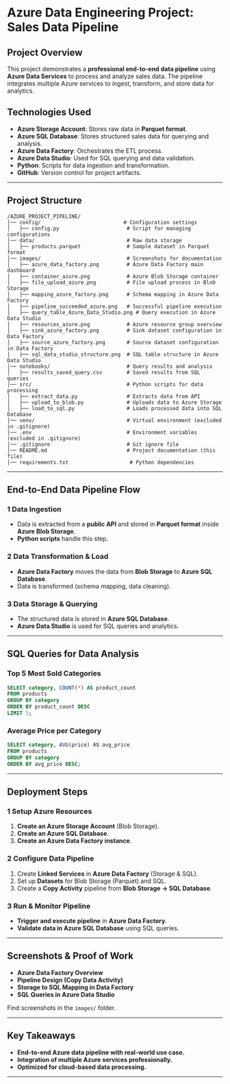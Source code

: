 # Azure Data Engineering Project: Sales Data Pipeline

## Project Overview
This project demonstrates a **professional end-to-end data pipeline** using **Azure Data Services** to process and analyze sales data. The pipeline integrates multiple Azure services to ingest, transform, and store data for analytics.

## Technologies Used
- **Azure Storage Account**: Stores raw data in **Parquet format**.
- **Azure SQL Database**: Stores structured sales data for querying and analysis.
- **Azure Data Factory**: Orchestrates the ETL process.
- **Azure Data Studio**: Used for SQL querying and data validation.
- **Python**: Scripts for data ingestion and transformation.
- **GitHub**: Version control for project artifacts.

---
##  Project Structure
```
/AZURE_PROJECT_PIPELINE/
│── config/                           # Configuration settings
│   ├── config.py                      # Script for managing configurations
│── data/                              # Raw data storage
│   ├── products.parquet               # Sample dataset in Parquet format
│── images/                            # Screenshots for documentation
│   ├── azure_data_factory.png         # Azure Data Factory main dashboard
│   ├── container_azure.png            # Azure Blob Storage container
│   ├── file_upload_azure.png          # File upload process in Blob Storage
│   ├── mapping_azure_factory.png      # Schema mapping in Azure Data Factory
│   ├── pipeline_succeeded_azure.png   # Successful pipeline execution
│   ├── query_table_Azure_Data_Studio.png # Query execution in Azure Data Studio
│   ├── resources_azure.png            # Azure resource group overview
│   ├── sink_azure_factory.png         # Sink dataset configuration in Data Factory
│   ├── source_azure_factory.png       # Source dataset configuration in Data Factory
│   ├── sql_data_studio_structure.png  # SQL table structure in Azure Data Studio
│── notebooks/                         # Query results and analysis
│   ├── results_saved_query.csv        # Saved results from SQL queries
│── src/                               # Python scripts for data processing
│   ├── extract_data.py                # Extracts data from API
│   ├── upload_to_blob.py              # Uploads data to Azure Storage
│   ├── load_to_sql.py                 # Loads processed data into SQL Database
│── venv/                              # Virtual environment (excluded in .gitignore)
│── .env                               # Environment variables (excluded in .gitignore)
│── .gitignore                         # Git ignore file
│── README.md                          # Project documentation (this file)
│── requirements.txt                    # Python dependencies
```

---
##  End-to-End Data Pipeline Flow

### **1️ Data Ingestion**
- Data is extracted from a **public API** and stored in **Parquet format** inside **Azure Blob Storage**.
- **Python scripts** handle this step.

### **2️ Data Transformation & Load**
- **Azure Data Factory** moves the data from **Blob Storage** to **Azure SQL Database**.
- Data is transformed (schema mapping, data cleaning).

### **3️ Data Storage & Querying**
- The structured data is stored in **Azure SQL Database**.
- **Azure Data Studio** is used for SQL queries and analytics.

---
##  SQL Queries for Data Analysis
### **Top 5 Most Sold Categories**
```sql
SELECT category, COUNT(*) AS product_count
FROM products
GROUP BY category
ORDER BY product_count DESC
LIMIT 5;
```

### **Average Price per Category**
```sql
SELECT category, AVG(price) AS avg_price
FROM products
GROUP BY category
ORDER BY avg_price DESC;
```

---
##  Deployment Steps
### **1️ Setup Azure Resources**
1. **Create an Azure Storage Account** (Blob Storage).
2. **Create an Azure SQL Database**.
3. **Create an Azure Data Factory instance**.

### **2️ Configure Data Pipeline**
1. Create **Linked Services** in **Azure Data Factory** (Storage & SQL).
2. Set up **Datasets** for Blob Storage (Parquet) and SQL.
3. Create a **Copy Activity** pipeline from **Blob Storage → SQL Database**.

### **3️ Run & Monitor Pipeline**
- **Trigger and execute pipeline** in **Azure Data Factory**.
- **Validate data in Azure SQL Database** using SQL queries.

---
##  Screenshots & Proof of Work
-  **Azure Data Factory Overview**
-  **Pipeline Design (Copy Data Activity)**
-  **Storage to SQL Mapping in Data Factory**
-  **SQL Queries in Azure Data Studio**

Find screenshots in the `images/` folder.

---
##  Key Takeaways
- **End-to-end Azure data pipeline with real-world use case.**
- **Integration of multiple Azure services professionally.**
- **Optimized for cloud-based data processing.**

---





